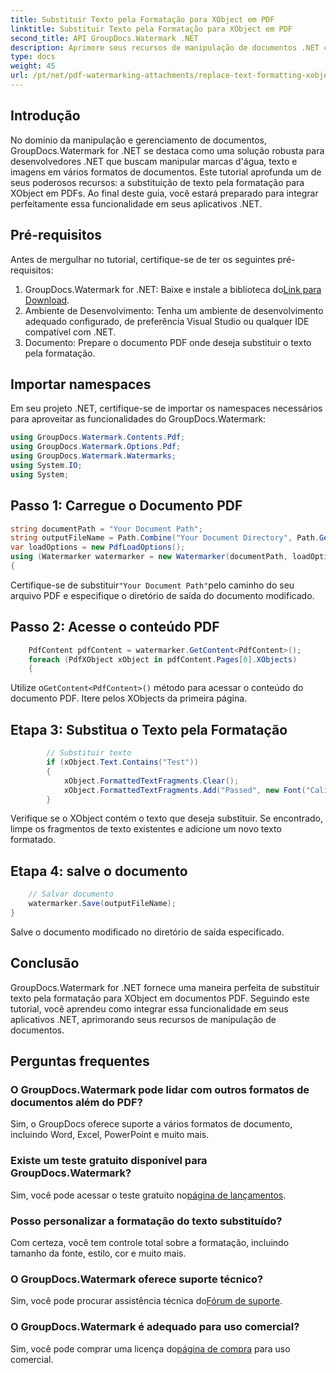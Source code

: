 ```yaml
---
title: Substituir Texto pela Formatação para XObject em PDF
linktitle: Substituir Texto pela Formatação para XObject em PDF
second_title: API GroupDocs.Watermark .NET
description: Aprimore seus recursos de manipulação de documentos .NET com GroupDocs para .NET. Aprenda como substituir texto pela formatação em PDFs sem esforço.
type: docs
weight: 45
url: /pt/net/pdf-watermarking-attachments/replace-text-formatting-xobject-pdf/
---
```

## Introdução
No domínio da manipulação e gerenciamento de documentos, GroupDocs.Watermark for .NET se destaca como uma solução robusta para desenvolvedores .NET que buscam manipular marcas d'água, texto e imagens em vários formatos de documentos. Este tutorial aprofunda um de seus poderosos recursos: a substituição de texto pela formatação para XObject em PDFs. Ao final deste guia, você estará preparado para integrar perfeitamente essa funcionalidade em seus aplicativos .NET.
## Pré-requisitos
Antes de mergulhar no tutorial, certifique-se de ter os seguintes pré-requisitos:
1.  GroupDocs.Watermark for .NET: Baixe e instale a biblioteca do[Link para Download](https://releases.groupdocs.com/Watermark/net/).
2. Ambiente de Desenvolvimento: Tenha um ambiente de desenvolvimento adequado configurado, de preferência Visual Studio ou qualquer IDE compatível com .NET.
3. Documento: Prepare o documento PDF onde deseja substituir o texto pela formatação.

## Importar namespaces
Em seu projeto .NET, certifique-se de importar os namespaces necessários para aproveitar as funcionalidades do GroupDocs.Watermark:
```csharp
using GroupDocs.Watermark.Contents.Pdf;
using GroupDocs.Watermark.Options.Pdf;
using GroupDocs.Watermark.Watermarks;
using System.IO;
using System;
```
## Passo 1: Carregue o Documento PDF
```csharp
string documentPath = "Your Document Path";
string outputFileName = Path.Combine("Your Document Directory", Path.GetFileName(documentPath));
var loadOptions = new PdfLoadOptions();
using (Watermarker watermarker = new Watermarker(documentPath, loadOptions))
{
```
 Certifique-se de substituir`"Your Document Path"`pelo caminho do seu arquivo PDF e especifique o diretório de saída do documento modificado.
## Passo 2: Acesse o conteúdo PDF
```csharp
    PdfContent pdfContent = watermarker.GetContent<PdfContent>();
    foreach (PdfXObject xObject in pdfContent.Pages[0].XObjects)
    {
```
 Utilize o`GetContent<PdfContent>()` método para acessar o conteúdo do documento PDF. Itere pelos XObjects da primeira página.
## Etapa 3: Substitua o Texto pela Formatação
```csharp
        // Substituir texto
        if (xObject.Text.Contains("Test"))
        {
            xObject.FormattedTextFragments.Clear();
            xObject.FormattedTextFragments.Add("Passed", new Font("Calibri", 19, FontStyle.Bold), Color.Red, Color.Aqua);
        }
```
Verifique se o XObject contém o texto que deseja substituir. Se encontrado, limpe os fragmentos de texto existentes e adicione um novo texto formatado.
## Etapa 4: salve o documento
```csharp
    // Salvar documento
    watermarker.Save(outputFileName);
}
```
Salve o documento modificado no diretório de saída especificado.

## Conclusão
GroupDocs.Watermark for .NET fornece uma maneira perfeita de substituir texto pela formatação para XObject em documentos PDF. Seguindo este tutorial, você aprendeu como integrar essa funcionalidade em seus aplicativos .NET, aprimorando seus recursos de manipulação de documentos.
## Perguntas frequentes
### O GroupDocs.Watermark pode lidar com outros formatos de documentos além do PDF?
Sim, o GroupDocs oferece suporte a vários formatos de documento, incluindo Word, Excel, PowerPoint e muito mais.
### Existe um teste gratuito disponível para GroupDocs.Watermark?
 Sim, você pode acessar o teste gratuito no[página de lançamentos](https://releases.groupdocs.com/).
### Posso personalizar a formatação do texto substituído?
Com certeza, você tem controle total sobre a formatação, incluindo tamanho da fonte, estilo, cor e muito mais.
### O GroupDocs.Watermark oferece suporte técnico?
 Sim, você pode procurar assistência técnica do[Fórum de suporte](https://forum.groupdocs.com/c/watermark/19).
### O GroupDocs.Watermark é adequado para uso comercial?
 Sim, você pode comprar uma licença do[página de compra](https://purchase.groupdocs.com/buy) para uso comercial.